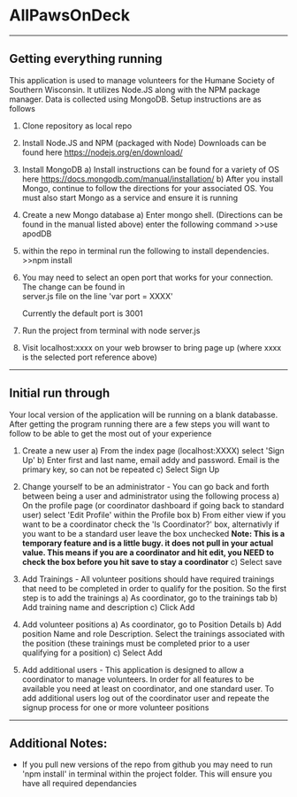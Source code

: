 # AllPawsOnDeck


-------------------------------
Getting everything running
-------------------------------

This application is used to manage volunteers for the Humane Society of Southern Wisconsin.  It utilizes Node.JS along with the NPM package manager.  Data is collected using MongoDB.  Setup instructions are as follows

1) Clone repository as local repo
2) Install Node.JS and NPM (packaged with Node) Downloads can be found here
    https://nodejs.org/en/download/
3) Install MongoDB
    a) Install instructions can be found for a variety of OS here https://docs.mongodb.com/manual/installation/ 
    b) After you install Mongo, continue to follow the directions for your associated OS.  You must also start Mongo as a service and ensure it is running
4) Create a new Mongo database
    a) Enter mongo shell. (Directions can be found in the manual listed above)
     enter the following command
        >>use apodDB
5)  within the repo in terminal run the following to install dependencies. 
        >>npm install
6) You may need to select an open port that works for your connection.  The change can be found in       
    server.js file on the line 'var port     = XXXX'

    Currently the default port is 3001

7) Run the project from terminal with node server.js

8) Visit localhost:xxxx on your web browser to bring page up (where xxxx is the selected port reference above)


-------------------------------
Initial run through
-------------------------------

Your local version of the application will be running on a blank databasse. After getting the program running there are a few steps you will want to follow to be able to get the most out of your experience

1) Create a new user
    a) From the index page (localhost:XXXX) select 'Sign Up'
    b) Enter first and last name, email addy and password. Email is the primary key, so can not be repeated
    c) Select Sign Up

2) Change yourself to be an administrator - You can go back and forth between being a user and administrator using the following process
    a) On the profile page (or coordinator dashboard if going back to standard user) select 'Edit Profile' within the Profile box
    b) From either view if you want to be a coordinator check the 'Is Coordinator?' box, alternativly if you want to be a standard user leave the box unchecked
        <b>Note:  This is a temporary feature and is a little bugy.  it does not pull in your actual value.  This means if you are a coordinator and hit edit, you NEED to check the box before you hit save to stay a coordinator</b>
    c) Select save

3) Add Trainings - All volunteer positions should have required trainings that need to be completed in order to qualify for the position.  So the first step is to add the trainings
    a) As coordinator, go to the trainings tab
    b) Add training name and description
    c) Click Add

4) Add volunteer positions
    a) As coordinator, go to Position Details
    b) Add position Name and role Description.  Select the trainings associated with the position (these trainings must be completed prior to a user qualifying for a position)
    c) Select Add

5) Add additional users - This application is designed to allow a coordinator to manage volunteers.  In order for all features to be available you need at least on coordinator, and one standard user.  To add additional users log out of the coordinator user and repeate the signup process for one or more volunteer positions




-------------------------------
Additional Notes:
-------------------------------

* If you pull new versions of the repo from github you may need to run 'npm install' in terminal within the project folder. This will ensure you have all required dependancies